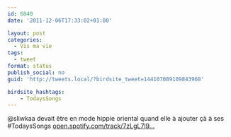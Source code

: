 ```yaml
---
id: 6840
date: '2011-12-06T17:33:02+01:00'

layout: post
categories:
  - Vis ma vie
tags:
  - tweet
format: status
publish_social: no
guid: 'http://tweets.local/?birdsite_tweet=144107089109843968'

birdsite_hashtags:
    - TodaysSongs
---
```


@sliwkaa devait être en mode hippie oriental quand elle à ajouter çà à ses #TodaysSongs [open.spotify.com/track/7zLgL7l9…](http://open.spotify.com/track/7zLgL7l9swkJRjm9bfZZ1c)
